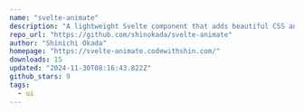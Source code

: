 ```yaml
---
name: "svelte-animate"
description: "A lightweight Svelte component that adds beautiful CSS animations to any element using Animate.css library. Features include click/hover triggers, customizable duration, reduced motion support, and accessibility features. Perfect for creating engaging use"
repo_url: "https://github.com/shinokada/svelte-animate"
author: "Shinichi Okada"
homepage: "https://svelte-animate.codewithshin.com/"
downloads: 15
updated: "2024-11-30T08:16:43.822Z"
github_stars: 9
tags: 
  - ui
---
```

